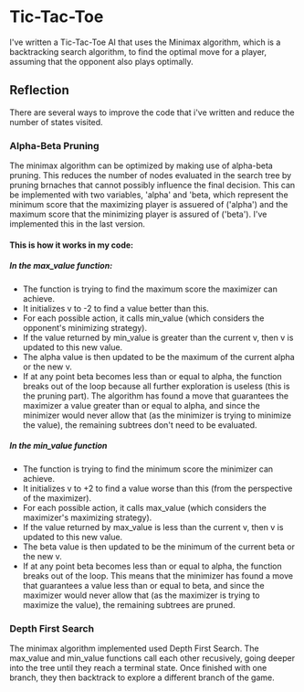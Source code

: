 # Tic-Tac-Toe

I've written a Tic-Tac-Toe AI that uses the Minimax algorithm, which is a backtracking search algorithm, to find the optimal move for a player, assuming that the opponent also plays optimally.

## Reflection

There are several ways to improve the code that i've written and reduce the number of states visited.

### Alpha-Beta Pruning

The minimax algorithm can be optimized by making use of alpha-beta pruning. This reduces the number of nodes evaluated in the search tree by pruning brnaches that cannot possibly influence the final decision. This can be implemented with two variables, 'alpha' and 'beta, which represent the minimum score that the maximizing player is assuered of ('alpha') and the maximum score that the minimizing player is assured of ('beta'). I've implemented this in the last version.

#### This is how it works in my code:

##### In the max_value function:

- The function is trying to find the maximum score the maximizer can achieve.
- It initializes v to -2 to find a value better than this.
- For each possible action, it calls min_value (which considers the opponent's minimizing strategy).
- If the value returned by min_value is greater than the current v, then v is updated to this new value.
- The alpha value is then updated to be the maximum of the current alpha or the new v.
- If at any point beta becomes less than or equal to alpha, the function breaks out of the loop because all further exploration is useless (this is the pruning part). The algorithm has found a move that guarantees the maximizer a value greater than or equal to alpha, and since the minimizer would never allow that (as the minimizer is trying to minimize the value), the remaining subtrees don't need to be evaluated.

##### In the min_value function

- The function is trying to find the minimum score the minimizer can achieve.
- It initializes v to +2 to find a value worse than this (from the perspective of the maximizer).
- For each possible action, it calls max_value (which considers the maximizer's maximizing strategy).
- If the value returned by max_value is less than the current v, then v is updated to this new value.
- The beta value is then updated to be the minimum of the current beta or the new v.
- If at any point beta becomes less than or equal to alpha, the function breaks out of the loop. This means that the minimizer has found a move that guarantees a value less than or equal to beta, and since the maximizer would never allow that (as the maximizer is trying to maximize the value), the remaining subtrees are pruned.

### Depth First Search

The minimax algorithm implemented used Depth First Search. The max_value and min_value functions call each other recusively, going deeper into the tree until they reach a terminal state. Once finished with one branch, they then backtrack to explore a different branch of the game.
